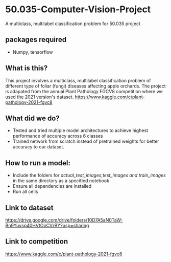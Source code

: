 # 50.035-Computer-Vision-Project
A multiclass, multilabel classification problem for 50.035 project

## packages required
- Numpy, tensorflow

## What is this?
This project involves a multiclass, multilabel classification problem of different type of foliar (fungi) diseases
affecting apple orchards. The project is adapated from the annual Plant Pathology FGCV8 competition where we used
the 2021 version's dataset. https://www.kaggle.com/c/plant-pathology-2021-fgvc8

## What did we do?
- Tested and tried multiple model architectures to achieve highest performance of accuracy across 6 classes
- Trained network from scratch instead of pretrained weights for better accuracy to our dataset.

## How to run a model:
- Include the folders for _actual_test_images,test_images and train_images_ in the same directory as a specified notebook
- Ensure all dependencies are installed
- Run all cells 


## Link to dataset
https://drive.google.com/drive/folders/10D7A5aN0TaW-Bn9Yuvsp40HVtOoCVrBY?usp=sharing

## Link to competition
https://www.kaggle.com/c/plant-pathology-2021-fgvc8
